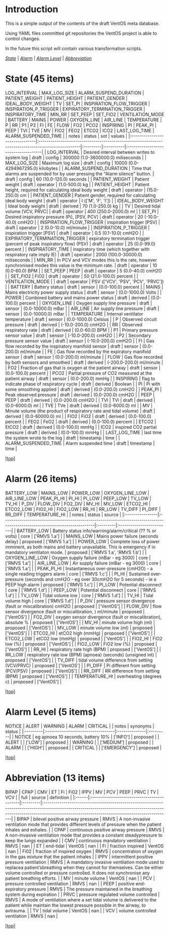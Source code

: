 
# <a name='top'></a>Introduction
This is a simple output of the contents of the draft VentOS meta database.

Using YAML files committed git repositories the VentOS project is able to
control changes.

In the future this script will contain various transformation scripts.

*[State](#state)* | *[Alarm](#alarm)* | *[Alarm Level](#alarm_level)* | *[Abbreviation](#abbreviation)*

# <a name="state"></a>State (45 items)
LOG_INTERVAL | MAX_LOG_SIZE | ALARM_SUSPEND_DURATION | PATIENT_WEIGHT | PATIENT_HEIGHT | PATIENT_GENDER | IDEAL_BODY_WEIGHT | TV | SET_PI | INSPIRATION_FLOW_TRIGGER | INSPIRATION_P_TRIGGER | EXPIRATORY_TERMINATION_TRIGGER | INSPIRATORY_TIME | MIN_RR | SET_PEEP | SET_FIO2 | VENTILATION_MODE | BATTERY | MAINS | POWER | OXYGEN_LINE | AIR_LINE | TEMPERATURE | P | RR | P1 | P2 | FI | FE | FLOW | FO2 | PCO2 | INSPIRING | PI | PEAK_PI | PEEP | TVI | TVE | MV | FIO2 | FEO2 | ETCO2 | ICO2 | LAST_LOG_TIME | ALARM_SUSPENDED_TIME
|                                | notes                                                                                             | status   | sot       | values                              |
|:-------------------------------|:--------------------------------------------------------------------------------------------------|:---------|:----------|:------------------------------------|
| LOG_INTERVAL                   | Desired interval between writes to system log                                                     | draft    | config    | 300000 (1.0-3600000.0) miliseconds  |
| MAX_LOG_SIZE                   | Maximum log size                                                                                  | draft    | config    | 10000 (0.0-4294967295.0) kilobytes  |
| ALARM_SUSPEND_DURATION         | Time that alarms are suspended for by user pressing the "Alarm silence" button.                   | draft    | config    | 60 (10.0-120.0) seconds             |
| PATIENT_WEIGHT                 | Patient weight                                                                                    | draft    | operator  | (1.0-500.0) kg                      |
| PATIENT_HEIGHT                 | Patient height, required for calculating ideal body weight                                        | draft    | operator  | (15.0-250.0) cm                     |
| PATIENT_GENDER                 | Patient gender, required for calculating ideal body weight                                        | draft    | operator  | I (['M', 'F', 'I'])                 |
| IDEAL_BODY_WEIGHT              | Ideal body weight                                                                                 | draft    | derived   | 70 (1.0-250.0) kg                   |
| TV                             | Desired tidal volume [VCV, PRVC]                                                                  | draft    | operator  | 400 (250.0-2000.0) ml               |
| SET_PI                         | Desired inspiratory pressure (Pi),  [PSV, PCV]                                                    | draft    | operator  | 20 (-10.0-40.0) cmH2O               |
| INSPIRATION_FLOW_TRIGGER       | inspiration trigger [PSV]                                                                         | draft    | operator  | 2 (0.0-10.0) ml/minute              |
| INSPIRATION_P_TRIGGER          | inspiration trigger [PSV]                                                                         | draft    | operator  | 0.5 (0.1-10.0) cmH2O                |
| EXPIRATORY_TERMINATION_TRIGGER | expiratory termination trigger (percent of peak inspiratory flow) (PSV)                           | draft    | operator  | 25 (0.0-99.0) percent               |
| INSPIRATORY_TIME               | inspiratory time (which together with respiratory rate imply IE)                                  | draft    | operator  | 2000 (100.0-30000.0) miliseconds    |
| MIN_RR                         | In PCV and VCV modes this is the rate, however synchronised modes this value is the minimum rate. | draft    | operator  | 10 (0.0-60.0) BPM                   |
| SET_PEEP                       | PEEP                                                                                              | draft    | operator  | 5 (0.0-40.0) cmH2O                  |
| SET_FIO2                       | FiO2                                                                                              | draft    | operator  | 50 (21.0-100.0) percent             |
| VENTILATION_MODE               |                                                                                                   | draft    | operator  | PSV (['VCV', 'PSV', 'PCV', 'PRVC']) |
| BATTERY                        | Battery status                                                                                    | draft    | sensor    | (0.0-100.0) percent                 |
| MAINS                          | Mains electricity power supply status                                                             | draft    | sensor    | (0.0-1000.0) Volts                  |
| POWER                          | Combined battery and mains power status                                                           | draft    | derived   | (0.0-100.0) percent                 |
| OXYGEN_LINE                    | Oxygen supply line pressure                                                                       | draft    | sensor    | (0.0-10000.0) mBar                  |
| AIR_LINE                       | Air supply line pressure                                                                          | draft    | sensor    | (0.0-10000.0) mBar                  |
| TEMPERATURE                    | Internal ventilator temperature                                                                   | draft    | sensor    | (0.0-1000.0) Celsius                |
| P                              | Observed circuit pressure                                                                         | draft    | derived   | (-10.0-200.0) cmH2O                 |
| RR                             | Observed respiratory rate                                                                         | draft    | derived   | (0.0-60.0) BPM                      |
| P1                             | Primary pressure sensor value                                                                     | draft    | sensor    | (-10.0-200.0) cmH2O                 |
| P2                             | Secondary pressure sensor value                                                                   | draft    | sensor    | (-10.0-200.0) cmH2O                 |
| FI                             | Gas flow recorded by the inspiratory manifold sensor                                              | draft    | sensor    | (0.0-200.0) ml/minute               |
| FE                             | Gas flow recorded by the expiratory manifold sensor                                               | draft    | sensor    | (0.0-200.0) ml/minute               |
| FLOW                           | Gas flow recorded by both sensors and smoothed                                                    | draft    | derived   | (-200.0-200.0) ml/minute            |
| FO2                            | Fraction of gas that is oxygen at the patient airway                                              | draft    | sensor    | (0.0-100.0) percent                 |
| PCO2                           | Partial pressure of CO2 measured at the patient airway                                            | draft    | sensor    | (0.0-200.0) mmHg                    |
| INSPIRING                      | flag to indicate phase of respiratory cycle                                                       | draft    | derived   | Boolean                             |
| PI                             | Pi with some smoothing applied                                                                    | draft    | derived   | (0.0-200.0) cmH2O                   |
| PEAK_PI                        | Peak observed pressure                                                                            | draft    | derived   | (0.0-200.0) cmH2O                   |
| PEEP                           | PEEP                                                                                              | draft    | derived   | (0.0-200.0) cmH2O                   |
| TVI                            | TVi                                                                                               | draft    | derived   | (0.0-6000.0) ml                     |
| TVE                            | TVe                                                                                               | draft    | derived   | (0.0-6000.0) ml                     |
| MV                             | Minute volume (the product of respiratory rate and tidal volume)                                  | draft    | derived   | (0.0-60000.0) ml                    |
| FIO2                           | FiO2                                                                                              | draft    | derived   | (0.0-100.0) percent                 |
| FEO2                           | FeO2                                                                                              | draft    | derived   | (0.0-100.0) percent                 |
| ETCO2                          | EtCO2                                                                                             | draft    | derived   | (0.0-100.0) mmHg                    |
| ICO2                           | inspired CO2 partial pressure                                                                     | draft    | derived   | (0.0-100.0) mmHg                    |
| LAST_LOG_TIME                  | last time the system wrote to the log                                                             | draft    | timestamp | time                                |
| ALARM_SUSPENDED_TIME           | Alarm suspended time                                                                              | draft    | timestamp | time                                |

[[top]](#top)

# <a name="alarm"></a>Alarm (26 items)
BATTERY_LOW | MAINS_LOW | POWER_LOW | OXYGEN_LINE_LOW | AIR_LINE_LOW | PEAK_PI_HI | PI_HI | PI_LOW | PEEP_LOW | TV_LOW | TV_HI | P_DIV | FLOW_DIV | FO2_DIV | MV_HI | MV_LOW | ETCO2_HI | ETCO2_LOW | FIO2_HI | FIO2_LOW | RR_HI | RR_LOW | TV_DIFF | PI_DIFF | RR_DIFF | TEMPERATURE_HI
|                 | notes                                                                                                                      | status   | source                   |
|:----------------|:---------------------------------------------------------------------------------------------------------------------------|:---------|:-------------------------|
| BATTERY_LOW     | Battery status info/warning/alarm/critical (?? % or volts)                                                                 | core     | ['RMVS 1.a']             |
| MAINS_LOW       | Mains power failure (seconds delay)                                                                                        | proposed | ['RMVS 1.a']             |
| POWER_LOW       | Complete loss of power imminent, as both mains and battery unavailable. This is emergency if in mandatory ventilaton mode. | proposed | ['RMVS 1.a', 'RMVS 1.b'] |
| OXYGEN_LINE_LOW | Oxygen supply failure (mBar - eg 3000)                                                                                     | core     | ['RMVS 1.a']             |
| AIR_LINE_LOW    | Air supply failure (mBar - eg 3000)                                                                                        | core     | ['RMVS 1.a']             |
| PEAK_PI_HI      | Instantaneous over-pressure (cmH2O) - a single reading triggers alarm                                                      | core     | ['RMVS 1.c']             |
| PI_HI           | Sustained over-pressure (seconds and cmH2O - eg over 30cmH2O for 5 seconds) - ie a PEEP high alarm                         | proposed | ['RMVS 1.c']             |
| PI_LOW          | Potential disconnect                                                                                                       | core     | ['RMVS 1.d']             |
| PEEP_LOW        | Potential disconnect                                                                                                       | core     | ['RMVS 1.d']             |
| TV_LOW          | Tidal volume low                                                                                                           | core     | ['RMVS 1.d']             |
| TV_HI           | Tidal volume high                                                                                                          | core     | ['RMVS 1.d']             |
| P_DIV           | pressure sensor divergence (fault or miscalibration) cmH2O                                                                 | proposed | ['VentOS']               |
| FLOW_DIV        | flow sensor divergence (fault or miscalibration, ) ml/minute                                                               | proposed | ['VentOS']               |
| FO2_DIV         | oxygen sensor divergence (fault or miscalibration), absolute %                                                             | proposed | ['VentOS']               |
| MV_HI           | minute volume high (ml)                                                                                                    | proposed | ['VentOS']               |
| MV_LOW          | minute volume low (ml)                                                                                                     | proposed | ['VentOS']               |
| ETCO2_HI        | etCO2 high (mmHg)                                                                                                          | proposed | ['VentOS']               |
| ETCO2_LOW       | etCO2 low (mmHg)                                                                                                           | proposed | ['VentOS']               |
| FIO2_HI         | FiO2 low (%)                                                                                                               | proposed | ['VentOS']               |
| FIO2_LOW        | FiO2 low (%)                                                                                                               | proposed | ['VentOS']               |
| RR_HI           | respiratory rate high (BPM)                                                                                                | proposed | ['VentOS']               |
| RR_LOW          | respiratory rate low (BPM) (apnoea) (seconds) (unsigned int)                                                               | proposed | ['VentOS']               |
| TV_DIFF         | tidal volume difference from setting (VCV/PRVC)                                                                            | proposed | ['VentOS']               |
| PI_DIFF         | Pi different from setting (PCV/PSV)                                                                                        | proposed | ['VentOS']               |
| RR_DIFF         | RR difference from setting (BPM)                                                                                           | proposed | ['VentOS']               |
| TEMPERATURE_HI  | overheating (degrees c)                                                                                                    | proposed | ['VentOS']               |

[[top]](#top)

# <a name="alarm_level"></a>Alarm Level (5 items)
NOTICE | ALERT | WARNING | ALARM | CRITICAL
|          | notes                             | synonyms      | status   |
|:---------|:----------------------------------|:--------------|:---------|
| NOTICE   | eg apnoea 10 seconds, battery 10% | ['INFO']      | proposed |
| ALERT    |                                   | ['LOW']       | proposed |
| WARNING  |                                   | ['MEDIUM']    | proposed |
| ALARM    |                                   | ['HIGH']      | proposed |
| CRITICAL |                                   | ['EMERGENCY'] | proposed |

[[top]](#top)

# <a name="abbreviation"></a>Abbreviation (13 items)
BIPAP | CPAP | CMV | ET | Fi | Fi02 | IPPV | MV | PCV | PEEP | PRVC | TV | VCV
|       | full                                       | source   | definition                                                                                                                                                                                                                |
|:------|:-------------------------------------------|:---------|:--------------------------------------------------------------------------------------------------------------------------------------------------------------------------------------------------------------------------|
| BIPAP | bilevel positive airway pressure           | RMVS     | A non-invasive ventilation mode that provides different levels of pressure when the patient inhales and exhales.                                                                                                          |
| CPAP  | continuous positive airway pressure        | RMVS     | A non-invasive ventilation mode that provides a constant steadypressure to keep the lungs expanded                                                                                                                        |
| CMV   | continuous mandatory ventilation           | RMVS     | nan                                                                                                                                                                                                                       |
| ET    | end-tidal                                  | VentOS   | nan                                                                                                                                                                                                                       |
| Fi    | fraction inspired                          | VentOS   | nan                                                                                                                                                                                                                       |
| Fi02  | fraction of inspired oxygen                | RMVS     | concentration of oxygen in the gas mixture that the patient inhales                                                                                                                                                       |
| IPPV  | intermittent positive pressure ventilation | RMVS     | A mandatory invasive ventilation mode used to replacea patient’sbreathing when they cannot for themselves. Can be either volume controlled or pressure controlled. It does not synchronise any patient breathing efforts. |
| MV    | minute volume                              | VentOS   | nan                                                                                                                                                                                                                       |
| PCV   | pressure controlled ventilation            | RMVS     | nan                                                                                                                                                                                                                       |
| PEEP  | positive end-expiratory pressure           | RMVS     | The pressure maintained in the breathing system during expiration                                                                                                                                                         |
| PRVC  | pressure regulated volume controlled       | RMVS     | A mode of ventilation where a set tidal volume is delivered to the patient while maintain the lowest pressure possible in the airway, to avtrauma.                                                                        |
| TV    | tidal volume                               | VentOS   | nan                                                                                                                                                                                                                       |
| VCV   | volume controlled ventilation              | RMVS     | nan                                                                                                                                                                                                                       |

[[top]](#top)
